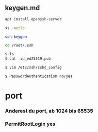 ## keygen.md

```bash
apt install openssh-server
```
```bash
ss -netlp
```
```bash
ssh-keygen
```
```bash
cd /root/.ssh
```
```bash
$ ls
$ cat  id_ed25519.pub
```
```bash
$ vim /etc/ssh/sshd_config
```
```bash
$ PasswordAuthentication no/yes           
```
# port
### Anderest du port, ab 1024 bis 65535
### PermitRootLogin yes
